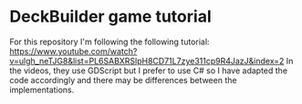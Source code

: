 # DeckBuilder game tutorial

For this repository I'm following the following tutorial: https://www.youtube.com/watch?v=ulgh_neTJG8&list=PL6SABXRSlpH8CD71L7zye311cp9R4JazJ&index=2
In the videos, they use GDScript but I prefer to use C# so I have adapted the code accordingly and there may be differences between the implementations.